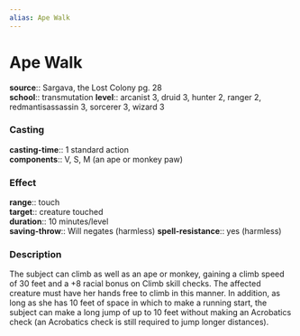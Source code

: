 ```yaml
---
alias: Ape Walk
---
```


# Ape Walk 

**source**:: Sargava, the Lost Colony pg. 28  
**school**:: transmutation
**level**:: arcanist 3, druid 3, hunter 2, ranger 2, redmantisassassin 3, sorcerer 3, wizard 3

### Casting 

**casting-time**:: 1 standard action  
**components**:: V, S, M (an ape or monkey paw)

### Effect 

**range**:: touch  
**target**:: creature touched  
**duration**:: 10 minutes/level  
**saving-throw**:: Will negates (harmless)
**spell-resistance**:: yes (harmless)

### Description 

The subject can climb as well as an ape or monkey, gaining a climb speed of 30 feet and a +8 racial bonus on Climb skill checks. The affected creature must have her hands free to climb in this manner. In addition, as long as she has 10 feet of space in which to make a running start, the subject can make a long jump of up to 10 feet without making an Acrobatics check (an Acrobatics check is still required to jump longer distances).
